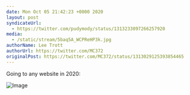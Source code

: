 ```yaml
---
date: Mon Oct 05 21:42:23 +0000 2020
layout: post
syndicateUrl:
  - https://twitter.com/pudymody/status/1313233097266257920
media:
  - /static/stream/5baq5A_WCPReHP3k.jpg
authorName: Lee Trott
authorUrl: https://twitter.com/MC372
originalPost: https://twitter.com/MC372/status/1313029125393854465
---
```

Going to any website in 2020: 

![Image](/static/stream/5baq5A_WCPReHP3k.jpg)